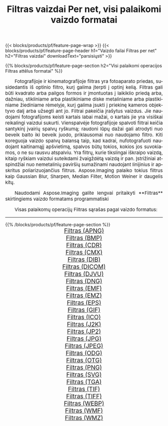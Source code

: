 ﻿---
title: Filtras vaizdai Per net, visi palaikomi vaizdo formatai 
weight: 3920
url: /lt/net/filter 
lang: lt
langdirlevel: 2
locales: zh-hans,ja,it,ru,de,es,fr,nl,id,lt,pl,pt,vi,tr,ko,zh-hant,ar,hi,th,sv,cs,uk,he
description: Naudodami Aspose.Imaging galite lengvai sukurti Filtras vaizdus per net
---

{{< blocks/products/pf/feature-page-wrap >}}
{{< blocks/products/pf/feature-page-header h1="Vaizdo failai Filtras per net" h2="Filtras vaizdai" downloadText="parsisiųsti" >}}


{{% blocks/products/pf/feature-page-section  h2="Visi palaikomi operacijos Filtras attēlus formatai" %}}
<p align="justify" style="text-indent:2em;font-size:15px;">
Fotografijoje ir kinematografijoje filtras yra fotoaparato priedas, susidedantis iš optinio filtro, kurį galima įterpti į optinį kelią. Filtras gali būti kvadrato arba pailgos formos ir įmontuotas į laikiklio priedą arba, dažniau, stikliniame arba plastikiniame diske metaliniame arba plastikiniame žiediniame rėmelyje, kurį galima įsukti į priekinę kameros objektyvo dalį arba užsegti ant jo. Filtrai pakeičia įrašytus vaizdus. Jie naudojami fotografijoms keisti kartais labai mažai, o kartais jie yra visiškai reikalingi vaizdui sukurti. Vienspalvėje fotografijoje spalvoti filtrai keičia santykinį įvairių spalvų ryškumą; raudoni lūpų dažai gali atrodyti nuo beveik balto iki beveik juodo, priklausomai nuo naudojamo filtro. Kiti koreguoja vaizdo spalvų balansą taip, kad kadrai, nufotografuoti naudojant kaitinamąjį apšvietimą, spalvos būtų tokios, kokios jos suvokiamos, o ne su rausvu atspalviu. Yra filtrų, kurie tikslingai iškraipo vaizdą, kitaip ryškiam vaizdui suteikdami žvaigždėtą vaizdą ir pan. Įstrižiniai atspindžiai nuo nemetalinių paviršių sumažinami naudojant linijinius ir apskritus poliarizuojančius filtrus. Aspose.Imaging palaiko tokius filtrus kaip Gaussian Blur, Sharpen, Median Filter, Motion Weiner ir daugelis kitų.
</p>
<p align="justify" style="text-indent:2em;font-size:15px;">
Naudodami Aspose.Imaging galite lengvai pritaikyti **Filtras** skirtingiems vaizdo formatams programmatiski
</p>
<p align="justify" style="text-indent:2em;font-size:15px;">
Visas palaikomų operacijų Filtras sąrašas pagal vaizdo formatus:
</p>
<hr/>
{{% /blocks/products/pf/feature-page-section %}}
<div class="container-fluid productfamilypage bg-gray">
    <div class="convertypes bg-gray agp-content section">
        <div class="container">
		<div class="row other-converters" style="gap: 10px;font-size: 19px;text-align:center;">
		    <div class='col-md-2 other-converter remove-lp remove-rp'><a href="/imaging/lt/net/filter/apng" style="padding:15px;">Filtras (APNG)</a></div><div class='col-md-2 other-converter remove-lp remove-rp'><a href="/imaging/lt/net/filter/bmp" style="padding:15px;">Filtras (BMP)</a></div><div class='col-md-2 other-converter remove-lp remove-rp'><a href="/imaging/lt/net/filter/cdr" style="padding:15px;">Filtras (CDR)</a></div><div class='col-md-2 other-converter remove-lp remove-rp'><a href="/imaging/lt/net/filter/cmx" style="padding:15px;">Filtras (CMX)</a></div><div class='col-md-2 other-converter remove-lp remove-rp'><a href="/imaging/lt/net/filter/dib" style="padding:15px;">Filtras (DIB)</a></div><div class='col-md-2 other-converter remove-lp remove-rp'><a href="/imaging/lt/net/filter/dicom" style="padding:15px;">Filtras (DICOM)</a></div><div class='col-md-2 other-converter remove-lp remove-rp'><a href="/imaging/lt/net/filter/djvu" style="padding:15px;">Filtras (DJVU)</a></div><div class='col-md-2 other-converter remove-lp remove-rp'><a href="/imaging/lt/net/filter/dng" style="padding:15px;">Filtras (DNG)</a></div><div class='col-md-2 other-converter remove-lp remove-rp'><a href="/imaging/lt/net/filter/emf" style="padding:15px;">Filtras (EMF)</a></div><div class='col-md-2 other-converter remove-lp remove-rp'><a href="/imaging/lt/net/filter/emz" style="padding:15px;">Filtras (EMZ)</a></div><div class='col-md-2 other-converter remove-lp remove-rp'><a href="/imaging/lt/net/filter/eps" style="padding:15px;">Filtras (EPS)</a></div><div class='col-md-2 other-converter remove-lp remove-rp'><a href="/imaging/lt/net/filter/gif" style="padding:15px;">Filtras (GIF)</a></div><div class='col-md-2 other-converter remove-lp remove-rp'><a href="/imaging/lt/net/filter/ico" style="padding:15px;">Filtras (ICO)</a></div><div class='col-md-2 other-converter remove-lp remove-rp'><a href="/imaging/lt/net/filter/j2k" style="padding:15px;">Filtras (J2K)</a></div><div class='col-md-2 other-converter remove-lp remove-rp'><a href="/imaging/lt/net/filter/jp2" style="padding:15px;">Filtras (JP2)</a></div><div class='col-md-2 other-converter remove-lp remove-rp'><a href="/imaging/lt/net/filter/jpg" style="padding:15px;">Filtras (JPG)</a></div><div class='col-md-2 other-converter remove-lp remove-rp'><a href="/imaging/lt/net/filter/jpeg" style="padding:15px;">Filtras (JPEG)</a></div><div class='col-md-2 other-converter remove-lp remove-rp'><a href="/imaging/lt/net/filter/odg" style="padding:15px;">Filtras (ODG)</a></div><div class='col-md-2 other-converter remove-lp remove-rp'><a href="/imaging/lt/net/filter/otg" style="padding:15px;">Filtras (OTG)</a></div><div class='col-md-2 other-converter remove-lp remove-rp'><a href="/imaging/lt/net/filter/png" style="padding:15px;">Filtras (PNG)</a></div><div class='col-md-2 other-converter remove-lp remove-rp'><a href="/imaging/lt/net/filter/svg" style="padding:15px;">Filtras (SVG)</a></div><div class='col-md-2 other-converter remove-lp remove-rp'><a href="/imaging/lt/net/filter/tga" style="padding:15px;">Filtras (TGA)</a></div><div class='col-md-2 other-converter remove-lp remove-rp'><a href="/imaging/lt/net/filter/tif" style="padding:15px;">Filtras (TIF)</a></div><div class='col-md-2 other-converter remove-lp remove-rp'><a href="/imaging/lt/net/filter/tiff" style="padding:15px;">Filtras (TIFF)</a></div><div class='col-md-2 other-converter remove-lp remove-rp'><a href="/imaging/lt/net/filter/webp" style="padding:15px;">Filtras (WEBP)</a></div><div class='col-md-2 other-converter remove-lp remove-rp'><a href="/imaging/lt/net/filter/wmf" style="padding:15px;">Filtras (WMF)</a></div><div class='col-md-2 other-converter remove-lp remove-rp'><a href="/imaging/lt/net/filter/wmz" style="padding:15px;">Filtras (WMZ)</a></div>
                </div>
        </div>
    </div>
</div>
<br/>
